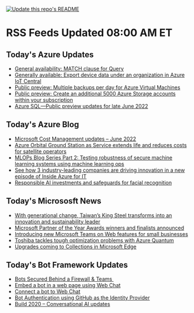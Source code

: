 
<!--
**nanigan/nanigan** is a ✨ _special_ ✨ repository because its `README.md` (this file) appears on your GitHub profile.

Here are some ideas to get you started:

- 🔭 I’m currently working on ...
- 🌱 I’m currently learning ...
- 👯 I’m looking to collaborate on ...
- 🤔 I’m looking for help with ...
- 💬 Ask me about ...
- 📫 How to reach me: ...
- 😄 Pronouns: ...
- ⚡ Fun fact: ...
-->

[![Update this repo's README](https://github.com/nanigan/nanigan/actions/workflows/update.yml/badge.svg)](https://github.com/nanigan/nanigan/actions/workflows/update.yml)

# RSS Feeds Updated 08:00 AM ET

## Today's Azure Updates

<!--START_SECTION:feed-->
* [General availability: MATCH clause for Query](https:&#x2F;&#x2F;azure.microsoft.com&#x2F;en-us&#x2F;updates&#x2F;matchclausequery&#x2F;)
* [Generally available: Export device data under an organization in Azure IoT Central](https:&#x2F;&#x2F;azure.microsoft.com&#x2F;en-us&#x2F;updates&#x2F;iotc-export-data-under-organization&#x2F;)
* [Public preview: Multiple backups per day for Azure Virtual Machines](https:&#x2F;&#x2F;azure.microsoft.com&#x2F;en-us&#x2F;updates&#x2F;mbpd-azurevm-preview&#x2F;)
* [Public preview: Create an additional 5000 Azure Storage accounts within your subscription](https:&#x2F;&#x2F;azure.microsoft.com&#x2F;en-us&#x2F;updates&#x2F;preview-5kaccountlimit&#x2F;)
* [Azure SQL—Public preview updates for late June 2022](https:&#x2F;&#x2F;azure.microsoft.com&#x2F;en-us&#x2F;updates&#x2F;azure-sql-public-preview-updates-for-late-june-2022&#x2F;)
<!--END_SECTION:feed-->

## Today's Azure Blog

<!--START_SECTION:blog-->
* [Microsoft Cost Management updates – June 2022](https:&#x2F;&#x2F;azure.microsoft.com&#x2F;blog&#x2F;microsoft-cost-management-updates-june-2022&#x2F;)
* [Azure Orbital Ground Station as Service extends life and reduces costs for satellite operators](https:&#x2F;&#x2F;azure.microsoft.com&#x2F;blog&#x2F;azure-orbital-ground-station-as-service-extends-life-and-reduces-costs-for-satellite-operators&#x2F;)
* [MLOPs Blog Series Part 2: Testing robustness of secure machine learning systems using machine learning ops](https:&#x2F;&#x2F;azure.microsoft.com&#x2F;blog&#x2F;mlops-blog-series-part-2-testing-robustness-of-secure-machine-learning-systems-using-machine-learning-ops&#x2F;)
* [See how 3 industry-leading companies are driving innovation in a new episode of Inside Azure for IT](https:&#x2F;&#x2F;azure.microsoft.com&#x2F;blog&#x2F;see-how-3-industryleading-companies-are-driving-innovation-in-a-new-episode-of-inside-azure-for-it&#x2F;)
* [Responsible AI investments and safeguards for facial recognition](https:&#x2F;&#x2F;azure.microsoft.com&#x2F;blog&#x2F;responsible-ai-investments-and-safeguards-for-facial-recognition&#x2F;)
<!--END_SECTION:blog-->

## Today's Micrososft News

<!--START_SECTION:news-->
* [With generational change, Taiwan’s King Steel transforms into an innovation and sustainability leader](https:&#x2F;&#x2F;news.microsoft.com&#x2F;apac&#x2F;features&#x2F;with-generational-change-taiwans-king-steel-transforms-into-an-innovation-and-sustainability-leader&#x2F;)
* [Microsoft Partner of the Year Awards winners and finalists announced](https:&#x2F;&#x2F;blogs.partner.microsoft.com&#x2F;mpn&#x2F;congratulations-to-the-2022-microsoft-partner-of-the-year-awards-winners-and-finalists&#x2F;)
* [Introducing new Microsoft Teams on Web features for small businesses](https:&#x2F;&#x2F;techcommunity.microsoft.com&#x2F;t5&#x2F;microsoft-teams-blog&#x2F;introducing-new-microsoft-teams-on-web-features-for-small&#x2F;ba-p&#x2F;3556209)
* [Toshiba tackles tough optimization problems with Azure Quantum](https:&#x2F;&#x2F;cloudblogs.microsoft.com&#x2F;quantum&#x2F;2022&#x2F;06&#x2F;27&#x2F;toshiba-launches-new-sqbm-quantum-inspired-optimization-provider-on-azure-quantum&#x2F;)
* [Upgrades coming to Collections in Microsoft Edge](https:&#x2F;&#x2F;blogs.windows.com&#x2F;windowsexperience&#x2F;2022&#x2F;06&#x2F;28&#x2F;upgrades-coming-to-collections-in-microsoft-edge&#x2F;)
<!--END_SECTION:news-->

## Today's Bot Framework Updates

<!--START_SECTION:bot-->
* [Bots Secured Behind a Firewall &amp; Teams ](https:&#x2F;&#x2F;blog.botframework.com&#x2F;2020&#x2F;11&#x2F;23&#x2F;bots-secured-behind-a-firewall-teams&#x2F;)
* [Embed a bot in a web page using Web Chat](https:&#x2F;&#x2F;blog.botframework.com&#x2F;2020&#x2F;08&#x2F;05&#x2F;embed-a-bot-in-a-website&#x2F;)
* [Connect a bot to Web Chat](https:&#x2F;&#x2F;blog.botframework.com&#x2F;2020&#x2F;06&#x2F;28&#x2F;connect-a-bot-to-web-chat&#x2F;)
* [Bot Authentication using GitHub as the Identity Provider](https:&#x2F;&#x2F;blog.botframework.com&#x2F;2020&#x2F;06&#x2F;22&#x2F;bot-authentication-using-github-as-the-identity-provider&#x2F;)
* [Build 2020 – Conversational AI updates](https:&#x2F;&#x2F;blog.botframework.com&#x2F;2020&#x2F;05&#x2F;19&#x2F;build-2020-conversational-ai-updates&#x2F;)
<!--END_SECTION:bot-->